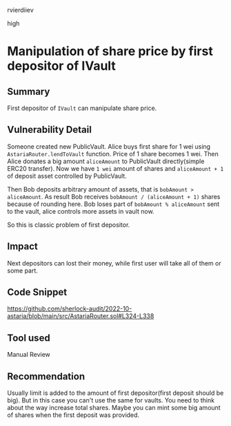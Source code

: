 rvierdiiev

high

# Manipulation of share price by first depositor of IVault

## Summary
First depositor of `IVault` can manipulate share price.
## Vulnerability Detail
Someone created new PublicVault.
Alice buys first share for 1 wei using `AstariaRouter.lendToVault` function. Price of 1 share becomes 1 wei.
Then Alice donates a big amount `aliceAmount` to PublicVault directly(simple ERC20 transfer). Now we have  `1 wei` amount of shares and `aliceAmount + 1` of deposit asset controlled by PublicVault.

Then Bob deposits arbitrary amount of assets, that is `bobAmount > aliceAmount`.
As result Bob receives `bobAmount / (aliceAmount + 1)` shares because of rounding here. Bob loses part of `bobAmount % aliceAmount` sent to the vault, alice controls more assets in vault now.

So this is classic problem of first depositor.
## Impact
Next depositors can lost their money, while first user will take all of them or some part.
## Code Snippet
https://github.com/sherlock-audit/2022-10-astaria/blob/main/src/AstariaRouter.sol#L324-L338
## Tool used

Manual Review

## Recommendation
Usually limit is added to the amount of first depositor(first deposit should be big). But in this case you can't use the same for vaults. You need to think about the way increase total shares. Maybe you can mint some big amount of shares when the first deposit was provided.